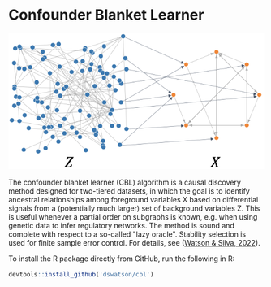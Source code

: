 # Confounder Blanket Learner
![](splash.png)

The confounder blanket learner (CBL) algorithm is a causal discovery method designed for two-tiered datasets, in which the goal is to identify ancestral relationships among foreground variables X based on differential signals from a (potentially much larger) set of background variables Z. This is useful whenever a partial order on subgraphs is known, e.g. when using genetic data to infer regulatory networks. The method is sound and complete with respect to a so-called "lazy oracle". Stability selection is used for finite sample error control. For details, see ([Watson & Silva, 2022](https://arxiv.org/abs/2205.05715)).  

To install the R package directly from GitHub, run the following in R:
``` r
devtools::install_github('dswatson/cbl')
```